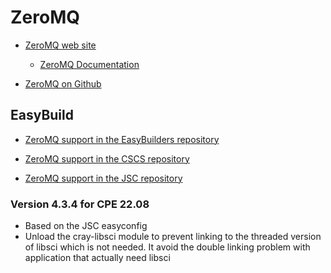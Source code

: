 # ZeroMQ

  * [ZeroMQ web site](https://www.zeromq.org/)

      * [ZeroMQ Documentation](https://zeromq.org/get-started/)

  * [ZeroMQ on Github](https://github.com/zeromq/libzmq)


## EasyBuild

  * [ZeroMQ support in the EasyBuilders repository](https://github.com/easybuilders/easybuild-easyconfigs/tree/develop/easybuild/easyconfigs/z/ZeroMQ)

  * [ZeroMQ support in the CSCS repository](https://github.com/eth-cscs/production/tree/master/easybuild/easyconfigs/z/ZeroMQ)

  * [ZeroMQ support in the JSC repository](https://github.com/easybuilders/JSC/tree/2022/Golden_Repo/z/ZeroMQ)

### Version 4.3.4 for CPE 22.08

- Based on the JSC easyconfig
- Unload the cray-libsci module to prevent linking to the threaded version of
  libsci which is not needed. It avoid the double linking problem with 
  application that actually need libsci

